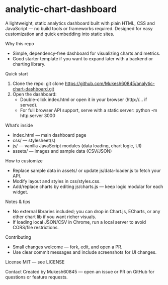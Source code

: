 # analytic-chart-dashboard

A lightweight, static analytics dashboard built with plain HTML, CSS and JavaScript — no build tools or frameworks required. Designed for easy customization and quick embedding into static sites.

Why this repo
- Simple, dependency-free dashboard for visualizing charts and metrics.
- Good starter template if you want to expand later with a backend or charting library.

Quick start
1. Clone the repo:
   git clone https://github.com/Mukesh60845/analytic-chart-dashboard.git
2. Open the dashboard:
   - Double-click index.html or open it in your browser (http://... if served).
   - For full browser API support, serve with a static server: python -m http.server 3000

What’s inside
- index.html — main dashboard page
- css/ — stylesheet(s)
- js/ — vanilla JavaScript modules (data loading, chart logic, UI)
- assets/ — images and sample data (CSV/JSON)

How to customize
- Replace sample data in assets/ or update js/data-loader.js to fetch your API.
- Modify layout and styles in css/styles.css.
- Add/replace charts by editing js/charts.js — keep logic modular for each widget.

Notes & tips
- No external libraries included; you can drop in Chart.js, ECharts, or any other chart lib if you want richer visuals.
- If loading local JSON/CSV in Chrome, run a local server to avoid CORS/file restrictions.

Contributing
- Small changes welcome — fork, edit, and open a PR.
- Use clear commit messages and include screenshots for UI changes.

License
MIT — see LICENSE

Contact
Created by Mukesh60845 — open an issue or PR on GitHub for questions or feature requests.

